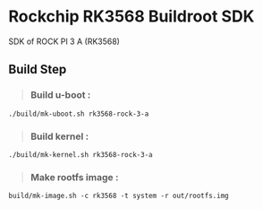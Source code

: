 # Rockchip RK3568 Buildroot SDK

SDK of ROCK PI 3 A (RK3568)

## Build Step

> ### Build u-boot :

  `./build/mk-uboot.sh rk3568-rock-3-a`

> ### Build kernel :

  `./build/mk-kernel.sh rk3568-rock-3-a`

> ### Make rootfs image :

  `build/mk-image.sh -c rk3568 -t system -r out/rootfs.img`
